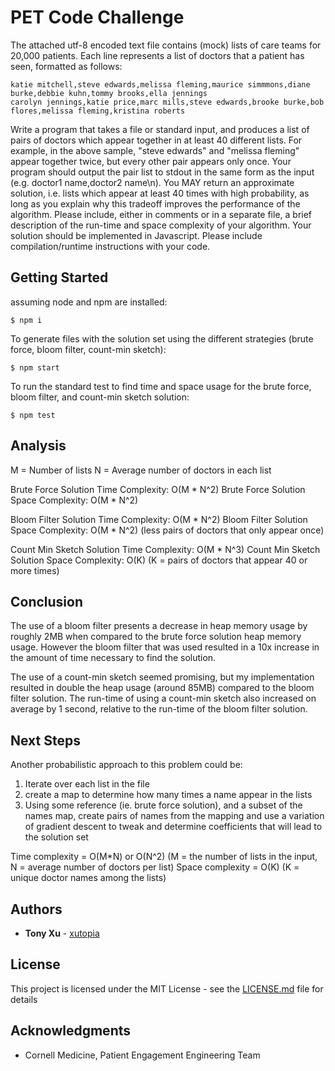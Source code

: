 # PET Code Challenge

The attached utf-8 encoded text file contains (mock) lists of care teams for 20,000 patients. Each line represents a list of doctors that a patient has seen, formatted as follows:
```
katie mitchell,steve edwards,melissa fleming,maurice simmmons,diane burke,debbie kuhn,tommy brooks,ella jennings
carolyn jennings,katie price,marc mills,steve edwards,brooke burke,bob flores,melissa fleming,kristina roberts
```

Write a program that takes a file or standard input, and produces a list of pairs of doctors which appear together in at least 40 different lists. For example, in the above sample, "steve edwards" and "melissa fleming" appear together twice, but every other pair appears only once. Your program should output the pair list to stdout in the same form as the input (e.g. doctor1 name,doctor2 name\n).
You MAY return an approximate solution, i.e. lists which appear at least 40 times with high probability, as long as you explain why this tradeoff improves the performance of the algorithm. Please include, either in comments or in a separate file, a brief description of the run-time and space complexity of your algorithm.
Your solution should be implemented in Javascript. Please include compilation/runtime instructions with your code.

## Getting Started

assuming node and npm are installed:
```
$ npm i
```

To generate files with the solution set using the different strategies (brute force, bloom filter, count-min sketch):
```
$ npm start
```

To run the standard test to find time and space usage for the brute force, bloom filter, and count-min sketch solution:

```
$ npm test
```


## Analysis

M = Number of lists
N = Average number of doctors in each list

Brute Force Solution Time Complexity: O(M * N^2)
Brute Force Solution Space Complexity: O(M * N^2)

Bloom Filter Solution Time Complexity: O(M * N^2)
Bloom Filter Solution Space Complexity: O(M * N^2) (less pairs of doctors that only appear once)

Count Min Sketch Solution Time Complexity: O(M * N^3)
Count Min Sketch Solution Space Complexity: O(K) (K = pairs of doctors that appear 40 or more times)


## Conclusion

The use of a bloom filter presents a decrease in heap memory usage by roughly 2MB when compared to the brute force solution heap memory usage. However the bloom filter that was used resulted in a 10x increase in the amount of time necessary to find the solution.

The use of a count-min sketch seemed promising, but my implementation resulted in double the heap usage (around 85MB) compared to the bloom filter solution. The run-time of using a count-min sketch also increased on average by 1 second, relative to the run-time of the bloom filter solution.


## Next Steps

Another probabilistic approach to this problem could be:
1) Iterate over each list in the file
2) create a map to determine how many times a name appear in the lists
3) Using some reference (ie. brute force solution), and a subset of the names map, create pairs of names from the mapping and use a variation of gradient descent to tweak and determine coefficients that will lead to the solution set

Time complexity = O(M*N) or O(N^2) (M = the number of lists in the input, N = average number of doctors per list)
Space complexity = O(K) (K = unique doctor names among the lists)

## Authors

* **Tony Xu** - [xutopia](https://github.com/xutopia)


## License

This project is licensed under the MIT License - see the [LICENSE.md](LICENSE.md) file for details

## Acknowledgments

* Cornell Medicine, Patient Engagement Engineering Team
